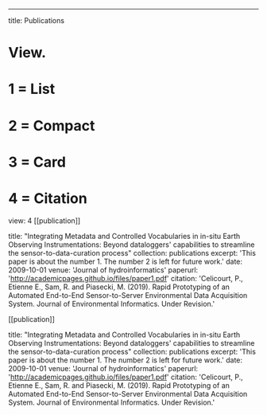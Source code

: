 ---
title: Publications

# View.
#   1 = List
#   2 = Compact
#   3 = Card
#   4 = Citation
view: 4
[[publication]]

title: "Integrating Metadata and Controlled Vocabularies in in-situ Earth Observing Instrumentations: Beyond dataloggers' capabilities to streamline the sensor-to-data-curation process"
collection: publications
excerpt: 'This paper is about the number 1. The number 2 is left for future work.'
date: 2009-10-01
venue: 'Journal of hydroinformatics'
paperurl: 'http://academicpages.github.io/files/paper1.pdf'
citation: 'Celicourt, P., Etienne E., Sam, R. and Piasecki, M.  (2019). Rapid Prototyping of an Automated End-to-End Sensor-to-Server Environmental Data Acquisition System. Journal of Environmental Informatics. Under Revision.'

[[publication]]

title: "Integrating Metadata and Controlled Vocabularies in in-situ Earth Observing Instrumentations: Beyond dataloggers' capabilities to streamline the sensor-to-data-curation process"
collection: publications
excerpt: 'This paper is about the number 1. The number 2 is left for future work.'
date: 2009-10-01
venue: 'Journal of hydroinformatics'
paperurl: 'http://academicpages.github.io/files/paper1.pdf'
citation: 'Celicourt, P., Etienne E., Sam, R. and Piasecki, M.  (2019). Rapid Prototyping of an Automated End-to-End Sensor-to-Server Environmental Data Acquisition System. Journal of Environmental Informatics. Under Revision.'